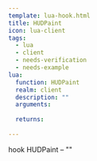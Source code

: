 ```yaml
---
template: lua-hook.html
title: HUDPaint
icon: lua-client
tags:
  - lua
  - client
  - needs-verification
  - needs-example
lua:
  function: HUDPaint
  realm: client
  description: ""
  arguments:
  
  returns:
    
---
```


<div class="lua__search__keywords">
hook HUDPaint &#x2013; ""
</div>
